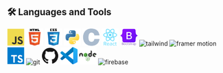 ## 🛠️ Languages and Tools
<p>
  <!-- JavaScript -->
  <img src="https://raw.githubusercontent.com/devicons/devicon/master/icons/javascript/javascript-original.svg" alt="javascript" width="40" height="40"/>
  
  <!-- HTML -->
  <img src="https://raw.githubusercontent.com/devicons/devicon/master/icons/html5/html5-original-wordmark.svg" alt="html5" width="40" height="40"/>
  
  <!-- CSS -->
  <img src="https://raw.githubusercontent.com/devicons/devicon/master/icons/css3/css3-original-wordmark.svg" alt="css3" width="40" height="40"/>
  
  <!-- Python -->
  <img src="https://raw.githubusercontent.com/devicons/devicon/master/icons/python/python-original.svg" alt="python" width="40" height="40"/>
  

  <img src="https://raw.githubusercontent.com/devicons/devicon/master/icons/c/c-original.svg" alt="c" width="40" height="40"/>
  
  <!-- React -->
  <img src="https://raw.githubusercontent.com/devicons/devicon/master/icons/react/react-original-wordmark.svg" alt="react" width="40" height="40"/>
  
  <!-- Bootstrap -->
  <img src="https://raw.githubusercontent.com/devicons/devicon/master/icons/bootstrap/bootstrap-original-wordmark.svg" alt="bootstrap" width="40" height="40"/>
  
  <!-- TailwindCSS -->
  <img src="https://www.vectorlogo.zone/logos/tailwindcss/tailwindcss-icon.svg" alt="tailwind" width="40" height="40"/>
  
  <!-- Framer Motion -->
  <img src="https://cdn.worldvectorlogo.com/logos/framer-motion.svg" alt="framer motion" width="40" height="40"/>
  
  <!-- TypeScript -->
  <img src="https://raw.githubusercontent.com/devicons/devicon/master/icons/typescript/typescript-original.svg" alt="typescript" width="40" height="40"/>
    <!-- Git -->
  <img src="https://www.vectorlogo.zone/logos/git-scm/git-scm-icon.svg" alt="git" width="40" height="40"/>
  
  <!-- GitHub -->
  <img src="https://raw.githubusercontent.com/devicons/devicon/master/icons/github/github-original.svg" alt="github" width="40" height="40"/>
  
  <!-- VS Code -->
  <img src="https://raw.githubusercontent.com/devicons/devicon/master/icons/vscode/vscode-original.svg" alt="vscode" width="40" height="40"/>
  
  <!-- Node.js -->
  <img src="https://raw.githubusercontent.com/devicons/devicon/master/icons/nodejs/nodejs-original-wordmark.svg" alt="nodejs" width="40" height="40"/>
  
  <!-- Firebase -->
  <img src="https://www.vectorlogo.zone/logos/firebase/firebase-icon.svg" alt="firebase" width="40" height="40"/>
</p>

